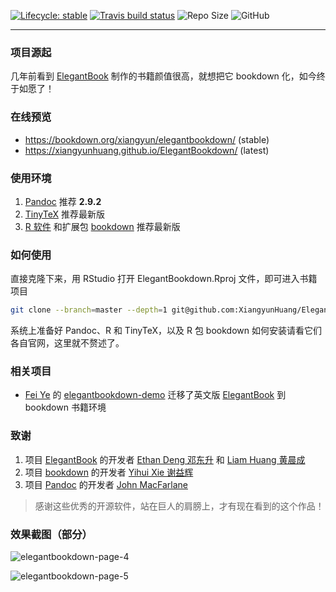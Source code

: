 [![Lifecycle: stable](https://img.shields.io/badge/lifecycle-stable-brightgreen.svg)](https://www.tidyverse.org/lifecycle/#stable) [![Travis build status](https://travis-ci.com/XiangyunHuang/ElegantBookdown.svg?branch=master)](https://travis-ci.com/XiangyunHuang/ElegantBookdown) ![Repo Size](https://img.shields.io/github/repo-size/XiangyunHuang/ElegantBookdown.svg) ![GitHub](https://img.shields.io/github/license/XiangyunHuang/ElegantBookdown.svg)

---

### 项目源起

几年前看到 [ElegantBook](https://github.com/ElegantLaTeX/ElegantBook) 制作的书籍颜值很高，就想把它 bookdown 化，如今终于如愿了！

### 在线预览

- https://bookdown.org/xiangyun/elegantbookdown/ (stable)
- https://xiangyunhuang.github.io/ElegantBookdown/ (latest)

### 使用环境

1. [Pandoc](https://github.com/jgm/pandoc) 推荐 **2.9.2**
1. [TinyTeX](https://yihui.name/tinytex/) 推荐最新版
1. [R 软件](https://cran.r-project.org/) 和扩展包 [bookdown](https://github.com/rstudio/bookdown) 推荐最新版

### 如何使用

直接克隆下来，用 RStudio 打开 ElegantBookdown.Rproj 文件，即可进入书籍项目

```bash
git clone --branch=master --depth=1 git@github.com:XiangyunHuang/ElegantBookdown.git
```

系统上准备好 Pandoc、R 和 TinyTeX，以及 R 包 bookdown 如何安装请看它们各自官网，这里就不赘述了。


### 相关项目

- [Fei Ye](https://github.com/fyemath/) 的 [elegantbookdown-demo](https://elegantbookdown-example.netlify.com/) 迁移了英文版 [ElegantBook](https://github.com/ElegantLaTeX/ElegantBook) 到 bookdown 书籍环境

### 致谢

1. 项目 [ElegantBook](https://github.com/ElegantLaTeX/ElegantBook) 的开发者 [Ethan Deng 邓东升](https://ddswhu.me/) 和 [Liam Huang 黄晨成](https://liam.page/)
1. 项目 [bookdown](https://github.com/rstudio/bookdown) 的开发者 [Yihui Xie 谢益辉](https://yihui.name/)
1. 项目 [Pandoc](https://github.com/jgm/pandoc) 的开发者 [John MacFarlane](https://johnmacfarlane.net/)

> 感谢这些优秀的开源软件，站在巨人的肩膀上，才有现在看到的这个作品！


### 效果截图（部分）

![elegantbookdown-page-4](https://user-images.githubusercontent.com/12031874/77229306-206f0780-6bc8-11ea-9c1f-63756c1ae551.png)

![elegantbookdown-page-5](https://user-images.githubusercontent.com/12031874/77229317-2f55ba00-6bc8-11ea-9a88-3aa04cc14ccf.png)

